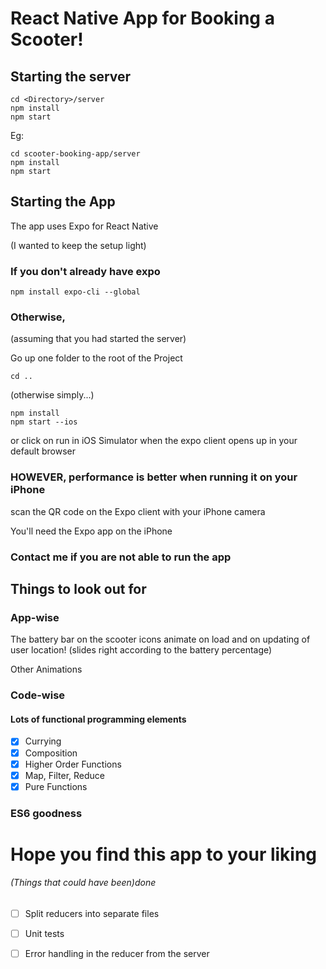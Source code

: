 # React Native App for Booking a Scooter!
## Starting the server
```
cd <Directory>/server
npm install
npm start 
```
Eg:
```
cd scooter-booking-app/server
npm install
npm start
```


## Starting the App
The app uses Expo for React Native

(I wanted to keep the setup light)

### If you don't already have expo
```
npm install expo-cli --global

```
### Otherwise,
(assuming that you had started the server)

Go up one folder to the root of the Project
```
cd ..
```
(otherwise simply...)
```
npm install
npm start --ios
```
or click on run in iOS Simulator when the expo client opens up in your default browser

### HOWEVER, performance is better when running it on your iPhone

scan the QR code on the Expo client with your iPhone camera

You'll need the Expo app on the iPhone

### Contact me if you are not able to run the app

## Things to look out for
### App-wise
The battery bar on the scooter icons animate on load and on updating of user location! (slides right according to the battery percentage)

Other Animations

### Code-wise
#### Lots of functional programming elements

- [x] Currying
- [x] Composition
- [x] Higher Order Functions
- [x] Map, Filter, Reduce
- [x] Pure Functions

### ES6 goodness



# Hope you find this app to your liking

###### (Things that could have been)done
- [ ] Split reducers into separate files 
- [ ] Unit tests
- [ ] Error handling in the reducer from the server


